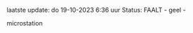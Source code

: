 laatste update: 
do 19-10-2023  6:36   uur 
Status: FAALT - geel - 
<div class="service Y">microstation</div>